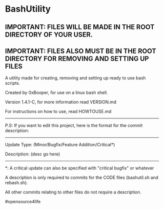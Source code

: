 # BashUtility

## IMPORTANT: FILES WILL BE MADE IN THE ROOT DIRECTORY OF YOUR USER.
## IMPORTANT: FILES ALSO MUST BE IN THE ROOT DIRECTORY FOR REMOVING AND SETTING UP FILES

A utility made for creating, removing and setting up ready to use bash scripts.

Created by 0xBooper, for use on a linux bash shell.

Version 1.4.1-C, for more information read VERSION.md

For instructions on how to use, read HOWTOUSE.md

-------------

P.S: If you want to edit this project, here is the format for the commit description:

-------------

Update Type: (Minor/Bugfix/Feature Addition/Critical*)

Description: (desc go here)

--------------
*: A critical update can also be specified with "critical bugfix" or whatever

A description is only required to commits for the CODE files (bashutil.sh and rebash.sh).

All other commits relating to other files do not require a description.



#opensource4life
